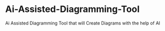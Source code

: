 # Ai-Assisted-Diagramming-Tool
Ai Assisted Diagramming Tool that will Create Diagrams with the help of AI
